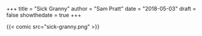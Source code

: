 +++
title = "Sick Granny"
author = "Sam Pratt"
date = "2018-05-03"
draft = false
showthedate = true
+++

{{< comic src="sick-granny.png" >}}

